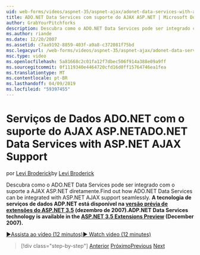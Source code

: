 ```yaml
---
uid: web-forms/videos/aspnet-35/aspnet-ajax/adonet-data-services-with-aspnet-ajax-support
title: ADO.NET Data Services com suporte do AJAX ASP.NET | Microsoft Docs
author: GrabYourPitchforks
description: Descubra como o ADO.NET Data Services pode ser integrado com o suporte a AJAX ASP.NET diretamente. Tecnologia de serviços de dados ADP.NET está disponível na 3.5 de ASP.NET E....
ms.author: riande
ms.date: 12/20/2007
ms.assetid: c7aa9192-8859-403f-a9a8-c372081f75bd
msc.legacyurl: /web-forms/videos/aspnet-35/aspnet-ajax/adonet-data-services-with-aspnet-ajax-support
msc.type: video
ms.openlocfilehash: 5a81668c2c01fa12f7dbec506f914a388e09a9ff
ms.sourcegitcommit: 0f1119340e4464720cfd16d0ff15764746ea1fea
ms.translationtype: MT
ms.contentlocale: pt-BR
ms.lasthandoff: 04/09/2019
ms.locfileid: "59397455"
---
```

# <a name="adonet-data-services-with-aspnet-ajax-support"></a><span data-ttu-id="83ba9-104">Serviços de Dados ADO.NET com o suporte do AJAX ASP.NET</span><span class="sxs-lookup"><span data-stu-id="83ba9-104">ADO.NET Data Services with ASP.NET AJAX Support</span></span>

<span data-ttu-id="83ba9-105">por [Levi Broderick](https://github.com/GrabYourPitchforks)</span><span class="sxs-lookup"><span data-stu-id="83ba9-105">by [Levi Broderick](https://github.com/GrabYourPitchforks)</span></span>

<span data-ttu-id="83ba9-106">Descubra como o ADO.NET Data Services pode ser integrado com o suporte a AJAX ASP.NET diretamente.</span><span class="sxs-lookup"><span data-stu-id="83ba9-106">Find out how ADO.NET Data Services can be integrated with ASP.NET AJAX support seamlessly.</span></span> **<span data-ttu-id="83ba9-107">A tecnologia de serviços de dados ADP.NET está disponível na [versão prévia de extensões do ASP.NET 3.5](https://www.asp.net/downloads/35-sp1#find) (dezembro de 2007).</span><span class="sxs-lookup"><span data-stu-id="83ba9-107">ADP.NET Data Services technology is available in the [ASP.NET 3.5 Extensions Preview](https://www.asp.net/downloads/35-sp1#find) (December 2007).</span></span>**

[<span data-ttu-id="83ba9-108">&#9654;Assista ao vídeo (12 minutos)</span><span class="sxs-lookup"><span data-stu-id="83ba9-108">&#9654; Watch video (12 minutes)</span></span>](https://channel9.msdn.com/Blogs/ASP-NET-Site-Videos/adonet-data-services-with-aspnet-ajax-support)

> [!div class="step-by-step"]
> <span data-ttu-id="83ba9-109">[Anterior](aspnet-ajax-a-demonstration-of-aspnet-ajax.md)
> [Próximo](introduction-to-aspnet-ajax-history.md)</span><span class="sxs-lookup"><span data-stu-id="83ba9-109">[Previous](aspnet-ajax-a-demonstration-of-aspnet-ajax.md)
[Next](introduction-to-aspnet-ajax-history.md)</span></span>
